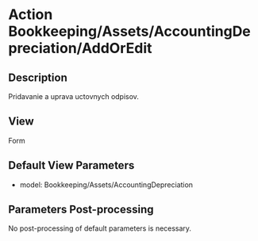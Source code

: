 # Action Bookkeeping/Assets/AccountingDepreciation/AddOrEdit

## Description

Pridavanie a uprava uctovnych odpisov.

## View

Form

## Default View Parameters

* model: Bookkeeping/Assets/AccountingDepreciation

## Parameters Post-processing

No post-processing of default parameters is necessary.
